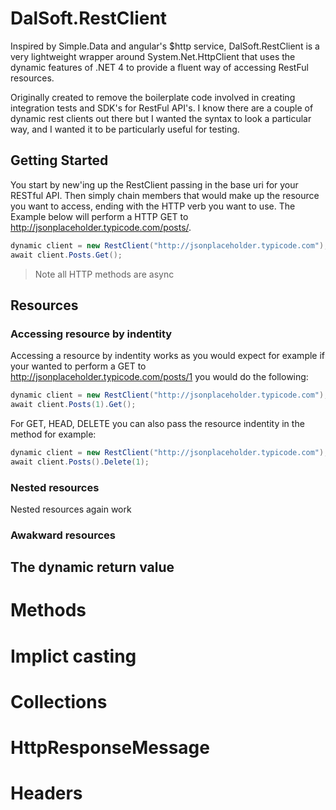 # DalSoft.RestClient

Inspired by Simple.Data and angular's $http service, DalSoft.RestClient is a very lightweight wrapper around System.Net.HttpClient that uses the dynamic features of .NET 4 to provide a fluent way of accessing RestFul resources. 

Originally created to remove the boilerplate code involved in creating integration tests and SDK's for RestFul API's. I know there are a couple of dynamic rest clients out there but I wanted the syntax to look a particular way, and I wanted it to be particularly useful for testing.

## Getting Started 

You start by new'ing up the RestClient passing in the base uri for your RESTful API. Then simply chain members that would make up the resource you want to access, ending with the HTTP verb you want to use. The Example below will perform a HTTP GET to http://jsonplaceholder.typicode.com/posts/. 
```cs
dynamic client = new RestClient("http://jsonplaceholder.typicode.com");
await client.Posts.Get();
```
> Note all HTTP methods are async

## Resources

### Accessing resource by indentity 

Accessing a resource by indentity works as you would expect for example if your wanted to perform a GET to http://jsonplaceholder.typicode.com/posts/1 you would do the following:

```cs
dynamic client = new RestClient("http://jsonplaceholder.typicode.com");
await client.Posts(1).Get();
```

For GET, HEAD, DELETE you can also pass the resource indentity in the method for example:
```cs
dynamic client = new RestClient("http://jsonplaceholder.typicode.com");
await client.Posts().Delete(1);
```
### Nested resources

Nested resources again work 

### Awakward resources

## The dynamic return value

# Methods

# Implict casting

# Collections

# HttpResponseMessage

# Headers

